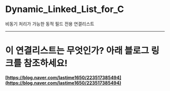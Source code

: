 # Dynamic_Linked_List_for_C
비동기 처리가 가능한 동적 필드 전용 연결리스트

---

# 이 연결리스트는 무엇인가? 아래 블로그 링크를 참조하세요!

**[https://blog.naver.com/lastime1650/223517385494](https://blog.naver.com/lastime1650/223517385494)**
